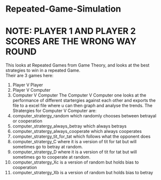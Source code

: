 # Repeated-Game-Simulation
# NOTE: PLAYER 1 AND PLAYER 2 SCORES ARE THE WRONG WAY ROUND 
This looks at Repeated Games from Game Theory, and looks at the best strategies to win in a repeated Game.  
Their are 3 games here:
  1. Player V Player
  2. Player V Computer
  3. Computer V Computer
The Computer V Computer one looks at the performance of different startergies against each other and exports the file to a excel file where u can then graph and analyse the trends.
The Stratergies for Computer V Computer are:
  1. computer_stratergy_random which randomly chooses between betrayal or cooperation
  2. computer_stratergy_always_betray which always betrays
  3. computer_stratergy_always_cooperate which always cooperates
  4. computer_stratergy_tit_for_tat which follows what the opponent does
  5. computer_stratergy_C where it is a version of tit for tat but will sometimes go to betray at random.
  6. computer_stratergy_D where it is a version of tit for tat but will sometimes go to cooperate at random.
  7. computer_stratergy_Xc is a version of random but holds bias to cooperation
  8. computer_stratergy_Xb is a version of random but holds bias to betray
